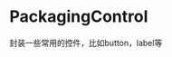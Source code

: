 # PackagingControl
封装一些常用的控件，比如button，label等
<img scr="https://github.com/JIAiOS/PackagingControl/blob/master/Image/WX20190213-172639%402x.png" />

